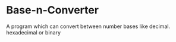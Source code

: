 # Base-n-Converter
 A program which can convert between number bases like decimal. hexadecimal or binary
